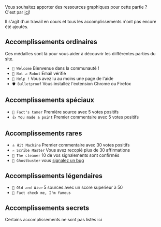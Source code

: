 Vous souhaitez apporter des ressources graphiques pour cette partie ?
C'est par [ici](https://github.com/CaptainFact/captain-fact-frontend/issues/6)!

Il s'agît d'un travail en cours et tous les accomplissements n'ont pas encore été ajoutés.

## Accomplissements ordinaires

Ces médailles sont là pour vous aider à découvrir les diifférentes parties du site.

* `🎉 Welcome` Bienvenue dans la communauté !
* `🤖 Not a Robot` Email vérifié
* `🎸 Help !` Vous avez lu au moins une page de l'aide
* `🛡️ Bulletproof` Vous installez l'extension Chrome ou Firefox


## Accomplissements spéciaux

* `🐅 Fact's tamer` Première source avec 5 votes positifs
* `👍 You made a point` Premier commentaire avec 5 votes positifs


## Accomplissements rares

* `🔝 Hit Machine` Premier commentaire avec 30 votes positifs
* `✍️ Scribe Master` Vous avez recopié plus de 30 affirmations
* `🚿 The cleaner` 10 de vos signalements sont confirmés
* `👻 Ghostbuster` vous [signalez un bug](/help/bug_report)


## Accomplissements légendaires

* `👴 Old and Wise` 5 sources avec un score superieur à 50
* `🌟 Fact check me, I'm famous`


## Accomplissements secrets

Certains accomplissements ne sont pas listés ici